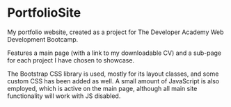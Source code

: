 # PortfolioSite
My portfolio website, created as a project for The Developer Academy Web Development Bootcamp.

Features a main page (with a link to my downloadable CV) and a sub-page for each project I have chosen to showcase.

The Bootstrap CSS library is used, mostly for its layout classes, and some custom CSS has been added as well. A small amount of JavaScript is also employed, which is active on the main page, although all main site functionality will work with JS disabled.
